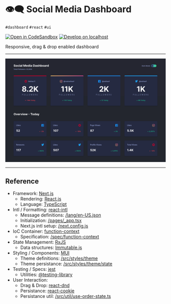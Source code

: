 # 👁️‍🗨️ Social Media Dashboard

`#dashboard` `#react` `#ui`

[![Open in CodeSandbox](https://img.shields.io/badge/Open-＠CodeSandbox-blue?style=flat-square&logo=codesandbox)][live_demo]
[![Develop on localhost](https://img.shields.io/badge/Develop-＠localhost-DDD?style=flat-square&logo=gnubash&logoColor=EEE)][develop]

Responsive, drag & drop enabled dashboard

---

![dashboard desktop screenshot, dark theme](.assets/desktop-dark.png)

---

## Reference

- Framework: [Next.js][next]
  - Rendering: [React.js][react]
  - Language: [TypeScript][typescript]
- Intl / Formatting: [react-intl][react-intl]
  - Message definitions: [/lang/en-US.json](./lang/en-US.json)
  - Initialization: [/pages/_app.tsx](./pages/_app.tsx)
  - Next.js intl setup: [/next.config.js](./next.config.js)
- IoC Container: [function-context](./src/util/function-context/context.ts)
  - Specification: [/spec/function-context](./spec/function-context/index.test.ts)
- State Management: [RxJS][rxjs]
  - Data structures: [Immutable.js][immutable]
- Styling / Components: [MUI][mui]
  - Theme definitions: [/src/styles/theme](./src/styles/theme/index.ts)
  - Theme persistance: [/src/styles/theme/state](./src/styles/theme/state/index.ts)
- Testing / Specs: [jest][jest]
  - Utilities: [@testing-library][testing-library]
- User Interaction:
  - Drag & Drop: [react-dnd][react-dnd]
  - Persistance: [react-cookie][react-cookie]
  - Persistance util: [/src/util/use-order-state.ts](./src/util/use-order-state.ts)

[develop]: ../../.shared/node/README.md#development
[live_demo]: https://codesandbox.io/s/github/hd-o/coding-challenge/tree/main/packages/social-dashboard

[immutable]: https://immutable-js.com/docs/v4.0.0
[jest]: https://jestjs.io/docs/getting-started
[mui]: https://mui.com/getting-started/usage/
[next]: https://nextjs.org/docs/getting-started
[node]: https://nodejs.org/en/
[react]: https://reactjs.org/docs/getting-started.html
[react-cookie]: https://github.com/reactivestack/cookies/tree/master/packages/react-cookie
[react-dnd]:  https://react-dnd.github.io/react-dnd/about
[react-intl]: https://formatjs.io/docs/react-intl
[rxjs]: https://rxjs.dev/guide/overview
[testing-library]: https://testing-library.com/docs/react-testing-library/intro
[typescript]: https://www.typescriptlang.org/docs/handbook/intro.html

